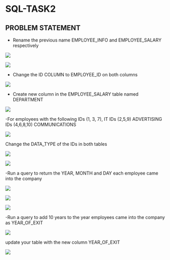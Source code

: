 # SQL-TASK2
## PROBLEM STATEMENT
- Rename the previous name EMPLOYEE_INFO and EMPLOYEE_SALARY respectively

![](STAFFSALARYEMPLOYEESALARY.PNG)

![](STAFFINFOTOEMPLOYEEINFO.PNG)

- Change the ID COLUMN to EMPLOYEE_ID on both columns

![](EMPLOYEEINFO(IDCOLUMNTOEMPLOYEEID).PNG)

- Create new column in the EMPLOYEE_SALARY table named DEPARTMENT

![](EMPLOYEESALARYCOLUMN(DEPARTMENT).PNG)

-For employees with the following IDs (1, 3, 7), IT
 IDs (2,5,9) ADVERTISING
 IDs (4,6,8,10) COMMUNICATIONS

 ![](EMPLOYEESALARYDEPT(ITADVERTISING,COMMUNICATIONS).PNG)

Change the DATA_TYPE of the IDs in both tables

![](EMPLOYEEINFODATATYPETOVAR.PNG)

![](EMPLOYEESALARYDATATYPETOVAR.PNG)

-Run a query to return the YEAR, MONTH and DAY each employee came into the company

![](EMPLOYEEINFO(DAY0NLY).PNG)

![](EMPLOYEEINFO(MONTHONLY).PNG)

![](EMPLOYEEINFO(YEARONLY).PNG)

-Run a query to add 10 years to the year employees came into the company as YEAR_OF_EXIT

![](EMPLOYEEINFO(10YEARSTOYEAROFEXITCOLUMN).PNG)

update your table with the new column YEAR_OF_EXIT

![](UPDATEYOURTABLE.PNG)


 


